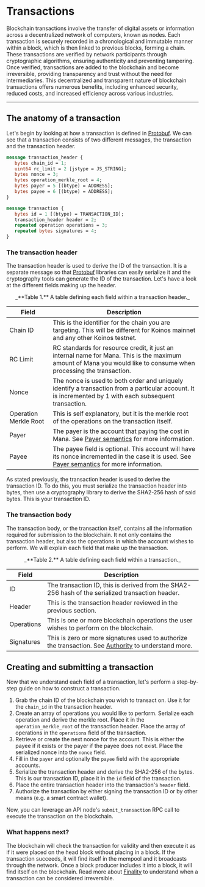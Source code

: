 # Transactions
Blockchain transactions involve the transfer of digital assets or information across a decentralized network of computers, known as nodes. Each transaction is securely recorded in a chronological and immutable manner within a block, which is then linked to previous blocks, forming a chain. These transactions are verified by network participants through cryptographic algorithms, ensuring authenticity and preventing tampering. Once verified, transactions are added to the blockchain and become irreversible, providing transparency and trust without the need for intermediaries. This decentralized and transparent nature of blockchain transactions offers numerous benefits, including enhanced security, reduced costs, and increased efficiency across various industries.

---
## The anatomy of a transaction
Let's begin by looking at how a transaction is defined in [Protobuf](protobuf.md). We can see that a transaction consists of two different messages, the transaction and the transaction header.

```proto
message transaction_header {
   bytes chain_id = 1;
   uint64 rc_limit = 2 [jstype = JS_STRING];
   bytes nonce = 3;
   bytes operation_merkle_root = 4;
   bytes payer = 5 [(btype) = ADDRESS];
   bytes payee = 6 [(btype) = ADDRESS];
}

message transaction {
   bytes id = 1 [(btype) = TRANSACTION_ID];
   transaction_header header = 2;
   repeated operation operations = 3;
   repeated bytes signatures = 4;
}
```

### The transaction header
The transaction header is used to derive the ID of the transaction. It is a separate message so that [Protobuf](protobuf.md) libraries can easily serialize it and the cryptography tools can generate the ID of the transaction. Let's have a look at the different fields making up the header.

<center>
_**Table 1.** A table defining each field within a transaction header._
</center>

| Field | Description |
| ----- | ----------- |
| Chain ID | This is the identifier for the chain you are targeting. This will be different for Koinos mainnet and any other Koinos testnet.|
| RC Limit | RC standards for resource credit, it just an internal name for Mana. This is the maximum amount of Mana you would like to consume when processing the transaction. |
| Nonce | The nonce is used to both order and uniquely identify a transaction from a particular account. It is incremented by 1 with each subsequent transaction. |
| Operation Merkle Root | This is self explanatory, but it is the merkle root of the operations on the transaction itself. |
| Payer | The payer is the account that paying the cost in Mana. See [Payer semantics](payer-payee.md) for more information. |
| Payee | The payee field is optional. This account will have its nonce incremented in the case it is used. See [Payer semantics](payer-payee.md) for more information. |

As stated previously, the transaction header is used to derive the transaction ID. To do this, you must serialize the transaction header into bytes, then use a cryptography library to derive the SHA2-256 hash of said bytes. This is your transaction ID.

### The transaction body
The transaction body, or the transaction itself, contains all the information required for submission to the blockchain. It not only contains the transaction header, but also the operations in which the account wishes to perform. We will explain each field that make up the transaction.

<center>
_**Table 2.** A table defining each field within a transaction._
</center>

| Field | Description |
| ----- | ----------- |
| ID | The transaction ID, this is derived from the SHA2-256 hash of the serialized transaction header. |
| Header | This is the transaction header reviewed in the previous section. |
| Operations | This is one or more blockchain operations the user wishes to perform on the blockchain. |
| Signatures | This is zero or more signatures used to authorize the transaction. See [Authority](authority.md) to understand more. |

## Creating and submitting a transaction
Now that we understand each field of a transaction, let's perform a step-by-step guide on how to construct a transaction.

1. Grab the chain ID of the blockchain you wish to transact on. Use it for the `chain_id` in the transaction header.
2. Create an array of operations you would like to perform. Serialize each operation and derive the merkle root. Place it in the `operation_merkle_root` of the transaction header. Place the array of operations in the `operations` field of the transaction.
3. Retrieve or create the next nonce for the account. This is either the payee if it exists or the payer if the payee does not exist. Place the serialized nonce into the `nonce` field.
4. Fill in the `payer` and optionally the `payee` field with the appropriate accounts.
5. Serialize the transaction header and derive the SHA2-256 of the bytes. This is our transaction ID, place it in the `id` field of the transaction.
6. Place the entire transaction header into the transaction's `header` field.
7. Authorize the transaction by either signing the transaction ID or by other means (e.g. a smart contract wallet).

Now, you can leverage an API node's `submit_transaction` RPC call to execute the transaction on the blockchain.

### What happens next?
The blockchain will check the transaction for validity and then execute it as if it were placed on the head block without placing in a block. If the transaction succeeds, it will find itself in the mempool and it broadcasts through the network. Once a block producer includes it into a block, it will find itself on the blockchain. Read more about [Finality](../exchanges/finality.md) to understand when a transaction can be considered irreversible.